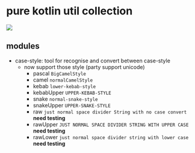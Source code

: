 # pure kotlin util collection

[![](https://jitpack.io/v/ZenLiuCN/kotlin-util.svg)](https://jitpack.io/#ZenLiuCN/kotlin-util)

## modules
+ case-style: tool for recognise and convert between case-style 
    + now support those style (party support unicode)
        + pascal `BigCamelStyle`
        + camel `normalCamelStyle`
        + kebab `lower-kebab-style`
        + kebabUpper `UPPER-KEBAB-STYLE`
        + snake `normal-snake-style`
        + snakeUpper `UPPER-SNAKE-STYLE`
        + raw `just normal space divider String with no case convert` **need testing**
        + rawUpper `JUST NORMAL SPACE DIVIDER STRING WITH UPPER CASE` **need testing**
        + rawLower `just normal space divider string with lower case` **need testing**
    
